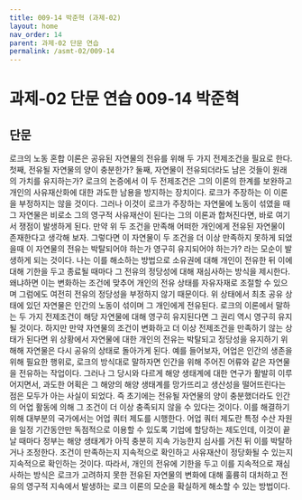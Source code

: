 ```yaml
---
title: 009-14 박준혁 (과제-02)
layout: home
nav_order: 14
parent: 과제-02 단문 연습
permalink: /asmt-02/009-14
---
```


# 과제-02 단문 연습 009-14 박준혁 

## 단문

로크의 노동 혼합 이론은 공유된 자연물의 전유를 위해 두 가지 전제조건을 필요로 한다. 첫째, 전유될 자연물의 양이 충분한가? 둘째, 자연물이 전유되더라도 남은 것들이 원래의 가치를 유지하는가? 로크의 논증에서 이 두 전제조건은 그의 이론의 한계를 보완하고 개인의 사유재산화에 대한 과도한 남용을 방지하는 장치이다. 로크가 주장하는 이 이론을 부정하지는 않을 것이다. 그러나 이것이 로크가 주장하는 자연물에 노동이 섞였을 때 그 자연물은 비로소 그의 영구적 사유재산이 된다는 그의 이론과 합쳐진다면, 바로 여기서 쟁점이 발생하게 된다. 만약 위 두 조건을 만족해 어떠한 개인에게 전유된 자연물이 존재한다고 생각해 보자. 그렇다면 이 자연물이 두 조건을 더 이상 만족하지 못하게 되었을때 이 자연물의 전유는 박탈되어야 하는가 영구히 유지되어야 하는가? 라는 모순이 발생하게 되는 것이다. 나는 이를 해소하는 방법으로 소유권에 대해 개인이 전유한 뒤 이에 대해 기한을 두고 종료될 때마다 그 전유의 정당성에 대해 재심사하는 방식을 제시한다. 왜냐하면 이는 변화하는 조건에 맞추어 개인의 전유 상태를 자유자재로 조절할 수 있으며 그럼에도 여전히 전유의 정당성을 부정하지 않기 때문이다. 위 상태에서 최초 공유 상태에 있던 자연물은 인간의 노동이 섞이며 그 개인에게 전유된다. 로크의 이론에서 말하는 두 가지 전제조건이 해당 자연물에 대해 영구히 유지된다면 그 권리 역시 영구히 유지될 것이다. 하지만 만약 자연물의 조건이 변화하고 더 이상 전제조건을 만족하기 않는 상태가 된다면 위 상황에서 자연물에 대한 개인의 전유는 박탈되고 정당성을 유지하기 위해해 자연물은 다시 공유의 상태로 돌아가게 된다. 예를 들어보자, 어업은 인간의 생존을 위해 필요한 행위로, 로크의 방식대로 말하자면 인간을 위해 주어진 어류와 같은 자연물을 전유하는 작업이다. 그러나 그 당시와 다르게 해양 생태계에 대한 연구가 활발히 이루어지면서, 과도한 어획은 그 해양의 해양 생태계를 망가뜨리고 생산성을 떨어뜨린다는 점은 모두가 아는 사실이 되었다. 즉 초기에는 전유될 자연물의 양이 충분했더라도 인간의 어업 활동에 의해 그 조건이 더 이상 충족되지 않을 수 있다는 것이다. 이를 해결하기 위해 대부분의 국가에서는 어업 쿼터 제도를 시행한다. 어업 쿼터 제도란 특정 수산 자원을 일정 기간동안만 독점적으로 이용할 수 있도록 기업에 할당하는 제도인데, 이것이 끝날 때마다 정부는 해양 생태계가 아직 충분히 지속 가능한지 심사를 거친 뒤 이를 박탈하거나 조정한다. 조건이 만족하는지 지속적으로 확인하고 사유재산이 정당화될 수 있는지 지속적으로 확인하는 것이다. 따라서, 개인의 전유에 기한을 두고 이를 지속적으로 재심사하는 방식은 로크가 고려하지 못한 전유된 자연물의 변화에 대해 훌륭히 대처하고 전유의 영구적 지속에서 발생하는 로크 이론의 모순을 확실하게 해소할 수 있는 방법이다.
